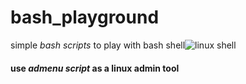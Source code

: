 # **bash_playground**
simple _bash scripts_ to play with bash shell![linux shell][shell] 

[shell]: https://icons.iconarchive.com/icons/froyoshark/enkel/512/iTerm-icon.png

#### use **_admenu script_** as a linux admin tool
